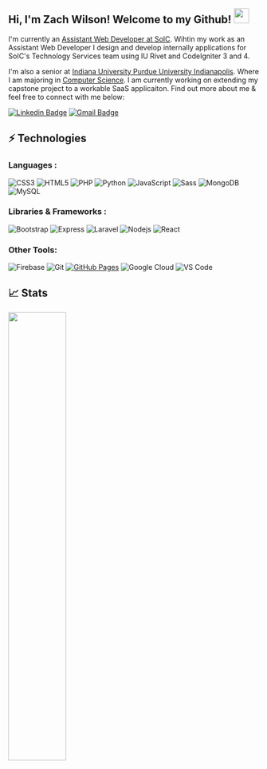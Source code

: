 
## Hi, I'm Zach Wilson! Welcome to my Github! <img src="https://raw.githubusercontent.com/aemmadi/aemmadi/master/wave.gif" width="30px" height="30px">

I'm currently an [Assistant Web Developer at SoIC](https://www.soic.iupui.edu/). Wihtin my work as an Assistant Web Developer I design and develop internally applications for SoIC's Technology Services team using IU Rivet and CodeIgniter 3 and 4.


I'm also a senior at [Indiana University Purdue University Indianapolis](https://www.iupui.edu/). Where I am majoring in [Computer Science](https://cs.iupui.edu/). I am currently working on extending my capstone project to a workable SaaS applicaiton. Find out more about me & feel free to connect with me below:

[![Linkedin Badge](https://img.shields.io/badge/-zawils-blue?style=flat-square&logo=Linkedin&logoColor=white&link=https://www.linkedin.com/in/zawils/)](https://www.linkedin.com/in/zawils/)
[![Gmail Badge](https://img.shields.io/badge/-contact@zawils.dev-c14438?style=flat-square&logo=Gmail&logoColor=white&link=mailto:contact@zawils.dev)](mailto:contact@zawils.dev)


## ⚡ Technologies

### Languages :
![CSS3](https://img.shields.io/badge/-CSS3-1572B6?style=flat-square&logo=css3)
![HTML5](https://img.shields.io/badge/-HTML5-E34F26?style=flat-square&logo=html5&logoColor=white)
![PHP](https://img.shields.io/badge/-PHP-blueviolet?style=flat-square&logo=PHP)
![Python](https://img.shields.io/badge/-Python-black?style=flat-square&logo=Python)
![JavaScript](https://img.shields.io/badge/-JavaScript-%23F7DF1C?style=flat-square&logo=javascript&logoColor=000000&labelColor=%23F7DF1C&color=%23FFCE5A)
![Sass](https://img.shields.io/badge/-Sass-%23CC6699?style=flat-square&logo=sass&logoColor=ffffff)
![MongoDB](https://img.shields.io/badge/MongoDB-4EA94B?style=for-the-badge&logo=mongodb&logoColor=white)
![MySQL](https://img.shields.io/badge/-MySQL-black?style=flat-square&logo=mysql)

### Libraries & Frameworks :

![Bootstrap](https://img.shields.io/badge/-Bootstrap-563D7C?style=flat-square&logo=bootstrap)
![Express](https://img.shields.io/badge/Express.js-404D59?style=for-the-badge)
![Laravel](https://img.shields.io/badge/Laravel-FF2D20?style=for-the-badge&logo=laravel&logoColor=white)
![Nodejs](https://img.shields.io/badge/-Nodejs-black?style=flat-square&logo=Node.js)
![React](https://img.shields.io/badge/-React-black?style=flat-square&logo=react)




### Other Tools:

![Firebase](https://img.shields.io/badge/-Firebase-white?style=flat-square&logo=firebase)
![Git](https://img.shields.io/badge/-Git-black?style=flat-square&logo=git)
<a href="#"><img alt="GitHub Pages" src="https://img.shields.io/badge/GitHub%20Pages-%23327FC7.svg?logo=github&logoColor=white"></a>
![Google Cloud](https://img.shields.io/badge/Google_Cloud-4285F4?style=for-the-badge&logo=google-cloud&logoColor=white)
![VS Code](https://img.shields.io/badge/-VSCode-%23007ACC?style=flat-square&logo=visual-studio-code)


## 📈 Stats
<img width="48%" src="https://github-readme-stats.vercel.app/api?username=zawilson&show_icons=true&theme=tokyonight" />
